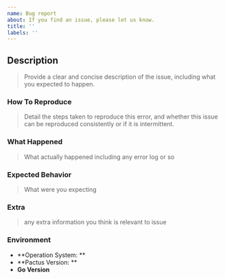```yaml
---
name: Bug report
about: If you find an issue, please let us know.
title: ''
labels: ''
---
```


<!--
Thank you in advance for helping us to improve Pactus!

Please read through the template below and answer all relevant questions.
Your additional work here is greatly appreciated and will help us respond as quickly as possible.
-->

## Description

> Provide a clear and concise description of the issue, including what you expected to happen.

### How To Reproduce

> Detail the steps taken to reproduce this error, and whether this issue can be reproduced consistently or if it is intermittent.

### What Happened

> What actually happened including any error log or so

### Expected Behavior

> What were you expecting

### Extra

> any extra information you think is relevant to issue

### Environment

- **Operation System: **
- **Pactus Version: **
- **Go Version**
